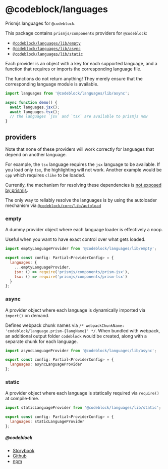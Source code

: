 # @codeblock/languages

Prismjs languages for `@codeblock`.

This package contains `prismjs/components` providers for `@codeblock`:

- [`@codeblock/languages/lib/empty`](#empty)
- [`@codeblock/languages/lib/async`](#async)
- [`@codeblock/languages/lib/static`](#static)

Each provider is an object with a key for each supported language, and a function that requires or imports the corresponding language file.

The functions do not return anything! They merely ensure that the corresponding language module is available.

```js
import languages from '@codeblock/languages/lib/async';

async function demo() {
  await languages.jsx();
  await languages.tsx();
  // the languages `jsx` and `tsx` are available to prismjs now
}
```

## providers

Note that none of these providers will work correctly for languages that depend on another language.

For example, the `tsx` language requires the `jsx` language to be available. If you load only `tsx`, the highlighting will not work. Another example would be `cpp` which requires `clike` to be loaded.

Currently, the mechanism for resolving these dependencies is [not exposed by prismjs](https://github.com/PrismJS/prism/blob/master/plugins/autoloader/prism-autoloader.js#L7).

The only way to reliably resolve the languages is by using the autoloader mechanism via [`@codeblock/core/lib/autoload`](../codeblock-core/README.md#autoload)

### empty

A dummy provider object where each language loader is effectively a noop.

Useful when you want to have exact control over what gets loaded.

```jsx
import emptyLanguageProvider from '@codeblock/languages/lib/empty';

export const config: Partial<ProviderConfig> = {
  languages: {
    ...emptyLanguageProvider,
    jsx: () => require('prismjs/components/prism-jsx'),
    tsx: () => require('prismjs/components/prism-tsx')
  }
};
```

### async

A provider object where each language is dynamically imported via `import()` on demand.

Defines webpack chunk names via `/* webpackChunkName: 'codeblock/language.prism-{langName}' */`.
When bundled with webpack, an additional output folder `codeblock` would be created, along with a separate chunk for each language.

```jsx
import asyncLanguageProvider from '@codeblock/languages/lib/async';

export const config: Partial<ProviderConfig> = {
  languages: asyncLanguageProvider
};
```

### static

A provider object where each language is statically required via `require()` at compile-time.

```jsx
import staticLanguageProvider from '@codeblock/languages/lib/static';

export const config: Partial<ProviderConfig> = {
  languages: staticLanguageProvider
};
```

##### @codeblock

- [Storybook](https://codeblockjs.github.io/codeblock)
- [Github](https://github.com/codeblockjs/codeblock)
- [npm](https://www.npmjs.com/org/codeblock)
